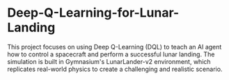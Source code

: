 # Deep-Q-Learning-for-Lunar-Landing
This project focuses on using Deep Q-Learning (DQL) to teach an AI agent how to control a spacecraft and perform a successful lunar landing. The simulation is built in Gymnasium's LunarLander-v2 environment, which replicates real-world physics to create a challenging and realistic scenario.
